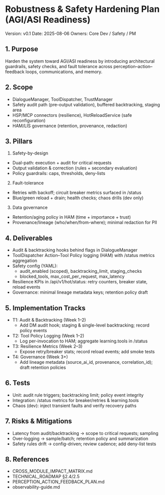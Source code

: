 # Robustness & Safety Hardening Plan (AGI/ASI Readiness)

Version: v0.1
Date: 2025-08-06
Owners: Core Dev / Safety / PM

## 1. Purpose
Harden the system toward AGI/ASI readiness by introducing architectural guardrails, safety checks, and fault tolerance across perception–action–feedback loops, communications, and memory.

## 2. Scope
- DialogueManager, ToolDispatcher, TrustManager
- Safety audit path (pre-output validation), buffered backtracking, staging area
- HSP/MCP connectors (resilience), HotReloadService (safe reconfiguration)
- HAM/LIS governance (retention, provenance, redaction)

## 3. Pillars
1) Safety-by-design
- Dual-path: execution + audit for critical requests
- Output validation & correction (rules + secondary evaluation)
- Policy guardrails: caps, thresholds, deny-lists

2) Fault-tolerance
- Retries with backoff; circuit breaker metrics surfaced in /status
- Blue/green reload + drain; health checks; chaos drills (dev only)

3) Data governance
- Retention/aging policy in HAM (time + importance + trust)
- Provenance/lineage (who/when/from-where); minimal redaction for PII

## 4. Deliverables
- Audit & backtracking hooks behind flags in DialogueManager
- ToolDispatcher Action–Tool Policy logging (HAM) with /status metrics aggregation
- Safety config (YAML):
  - audit_enabled (scoped), backtracking_limit, staging_checks
  - blocked_tools, max_cost_per_request, max_latency
- Resilience KPIs in /api/v1/hot/status: retry counters, breaker state, reload events
- Governance: minimal lineage metadata keys; retention policy draft

## 5. Implementation Tracks
- T1: Audit & Backtracking (Week 1–2)
  - Add DM audit hook; staging & single-level backtracking; record policy events
- T2: Tool Policy Logging (Week 1–2)
  - Log per-invocation to HAM; aggregate learning.tools in /status
- T3: Resilience Metrics (Week 2–3)
  - Expose retry/breaker stats; record reload events; add smoke tests
- T4: Governance (Week 3+)
  - Add lineage metadata (source_ai_id, provenance, correlation_id); draft retention policies

## 6. Tests
- Unit: audit rule triggers; backtracking limit; policy event integrity
- Integration: /status metrics for breaker/retries & learning.tools
- Chaos (dev): inject transient faults and verify recovery paths

## 7. Risks & Mitigations
- Latency from audit/backtracking → scope to critical requests; sampling
- Over-logging → sample/batch; retention policy and summarization
- Safety rules drift → config-driven; review cadence; add deny-list tests

## 8. References
- CROSS_MODULE_IMPACT_MATRIX.md
- TECHNICAL_ROADMAP §2.4/2.5
- PERCEPTION_ACTION_FEEDBACK_PLAN.md
- observability-guide.md
